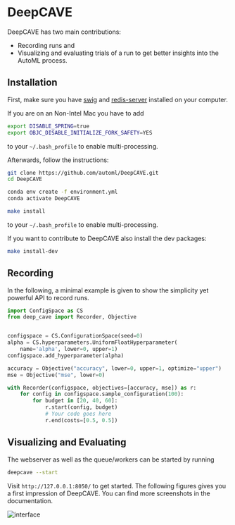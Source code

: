 # DeepCAVE

DeepCAVE has two main contributions:
- Recording runs and
- Visualizing and evaluating trials of a run to get better insights into the AutoML process.


## Installation

First, make sure you have
[swig](https://www.dev2qa.com/how-to-install-swig-on-macos-linux-and-windows/) and
[redis-server](https://flaviocopes.com/redis-installation/) installed on your
computer.

If you are on an Non-Intel Mac you have to add
```bash
export DISABLE_SPRING=true
export OBJC_DISABLE_INITIALIZE_FORK_SAFETY=YES
```
to your ```~/.bash_profile``` to enable multi-processing.

Afterwards, follow the instructions:
```bash
git clone https://github.com/automl/DeepCAVE.git
cd DeepCAVE

conda env create -f environment.yml
conda activate DeepCAVE

make install
```
to your ```~/.bash_profile``` to enable multi-processing.

If you want to contribute to DeepCAVE also install the dev packages:
```bash
make install-dev
```


## Recording

In the following, a minimal example is given to show the simplicity yet powerful API to record runs.

```python
import ConfigSpace as CS
from deep_cave import Recorder, Objective


configspace = CS.ConfigurationSpace(seed=0)
alpha = CS.hyperparameters.UniformFloatHyperparameter(
    name='alpha', lower=0, upper=1)
configspace.add_hyperparameter(alpha)

accuracy = Objective("accuracy", lower=0, upper=1, optimize="upper")
mse = Objective("mse", lower=0)

with Recorder(configspace, objectives=[accuracy, mse]) as r:
    for config in configspace.sample_configuration(100):
        for budget in [20, 40, 60]:
            r.start(config, budget)
            # Your code goes here
            r.end(costs=[0.5, 0.5])
````


## Visualizing and Evaluating

The webserver as well as the queue/workers can be started by running
```bash
deepcave --start
```

Visit `http://127.0.0.1:8050/` to get started. The following figures gives
you a first impression of DeepCAVE. You can find more screenshots
in the documentation.

![interface](docs/images/plugins/pareto_front.png)

